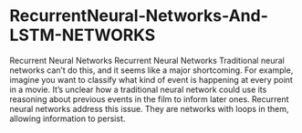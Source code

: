 # RecurrentNeural-Networks-And-LSTM-NETWORKS
Recurrent Neural Networks   Recurrent Neural Networks   Traditional neural networks can’t do this, and it seems like a major shortcoming. For example, imagine you want to classify what kind of event is happening at every point in a movie. It’s unclear how a traditional neural network could use its reasoning about previous events in the film to inform later ones. Recurrent neural networks address this issue. They are networks with loops in them, allowing information to persist.
